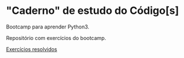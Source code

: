 # "Caderno" de estudo do Código[s]

Bootcamp para aprender Python3.

Repositório com exercícios do bootcamp.

[Exercícios resolvidos](https://github.com/YuriAoyamaSE/codigo_s/tree/main/exercicios)
